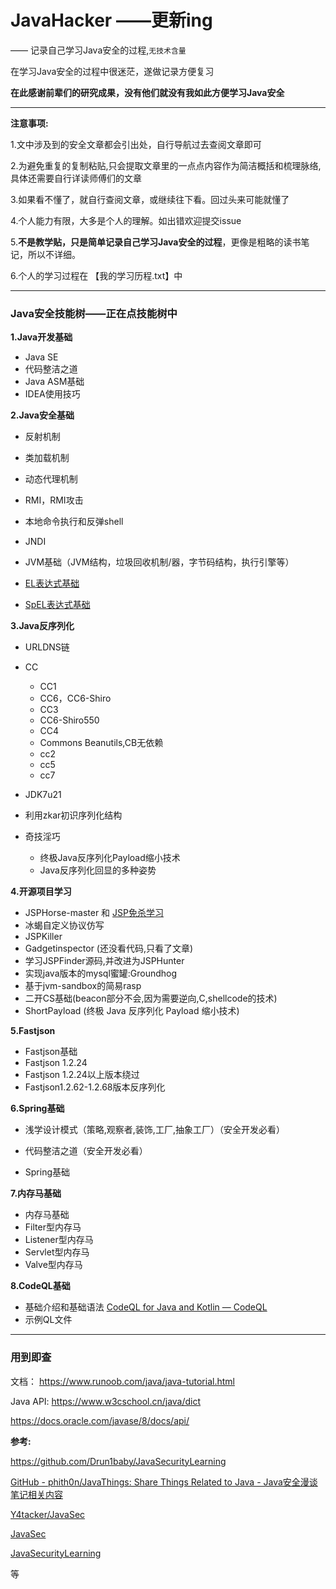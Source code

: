 # JavaHacker ——更新ing

—— 记录自己学习Java安全的过程,`无技术含量`

在学习Java安全的过程中很迷茫，遂做记录方便复习

**在此感谢前辈们的研究成果，没有他们就没有我如此方便学习Java安全**

---

**注意事项:**

1.文中涉及到的安全文章都会引出处，自行导航过去查阅文章即可

2.为避免重复的复制粘贴,只会提取文章里的一点点内容作为简洁概括和梳理脉络,具体还需要自行详读师傅们的文章

3.如果看不懂了，就自行查阅文章，或继续往下看。回过头来可能就懂了

4.个人能力有限，大多是个人的理解。如出错欢迎提交issue

5.**不是教学贴，只是简单记录自己学习Java安全的过程**，更像是粗略的读书笔记，所以不详细。

6.个人的学习过程在 【我的学习历程.txt】中

---

### Java安全技能树——正在点技能树中

**1.Java开发基础**

- Java SE
- 代码整洁之道
- Java ASM基础
- IDEA使用技巧

**2.Java安全基础**

- 反射机制

-  类加载机制
-  动态代理机制
-  RMI，RMI攻击
-  本地命令执行和反弹shell
-  JNDI
-  JVM基础（JVM结构，垃圾回收机制/器，字节码结构，执行引擎等）
-  [EL表达式基础](https://drun1baby.top/2022/09/23/Java-%E4%B9%8B-EL-%E8%A1%A8%E8%BE%BE%E5%BC%8F%E6%B3%A8%E5%85%A5/)
-  [SpEL表达式基础](https://drun1baby.top/2022/09/23/Java-%E4%B9%8B-SpEL-%E8%A1%A8%E8%BE%BE%E5%BC%8F%E6%B3%A8%E5%85%A5/#Java-%E4%B9%8B-SpEL-%E8%A1%A8%E8%BE%BE%E5%BC%8F%E6%B3%A8%E5%85%A5)

**3.Java反序列化**

- URLDNS链
- CC

  - CC1
  - CC6，CC6-Shiro
  - CC3
  - CC6-Shiro550
  - CC4
  - Commons Beanutils,CB无依赖
  - cc2
  - cc5
  - cc7
- JDK7u21
- 利用zkar初识序列化结构
- 奇技淫巧
  - 终极Java反序列化Payload缩小技术
  - Java反序列化回显的多种姿势

**4.开源项目学习**

- JSPHorse-master	和 [JSP免杀学习](https://tttang.com/archive/1315/#toc_0x00)
- 冰蝎自定义协议仿写
- JSPKiller
- Gadgetinspector (还没看代码,只看了文章)
- 学习JSPFinder源码,并改进为JSPHunter
- 实现java版本的mysql蜜罐:Groundhog
- 基于jvm-sandbox的简易rasp
- 二开CS基础(beacon部分不会,因为需要逆向,C,shellcode的技术)
- ShortPayload (终极 Java 反序列化 Payload 缩小技术)

**5.Fastjson**

- Fastjson基础
- Fastjson 1.2.24
- Fastjson 1.2.24以上版本绕过
- Fastjson1.2.62-1.2.68版本反序列化

**6.Spring基础**

- 浅学设计模式（策略,观察者,装饰,工厂,抽象工厂）（安全开发必看）

- 代码整洁之道（安全开发必看）

- Spring基础

**7.内存马基础**

- 内存马基础
- Filter型内存马
- Listener型内存马
- Servlet型内存马
- Valve型内存马

**8.CodeQL基础**

- 基础介绍和基础语法 [CodeQL for Java and Kotlin — CodeQL](https://codeql.github.com/docs/codeql-language-guides/codeql-for-java/)
- 示例QL文件

---

### 用到即查

文档：
https://www.runoob.com/java/java-tutorial.html

Java API:
https://www.w3cschool.cn/java/dict

https://docs.oracle.com/javase/8/docs/api/

**参考:**

https://github.com/Drun1baby/JavaSecurityLearning

[GitHub - phith0n/JavaThings: Share Things Related to Java - Java安全漫谈笔记相关内容](https://github.com/phith0n/JavaThings)

[Y4tacker/JavaSec](https://github.com/Y4tacker/JavaSec)

[JavaSec](https://javasec.org/)

[JavaSecurityLearning](https://github.com/Drun1baby/JavaSecurityLearning)

等